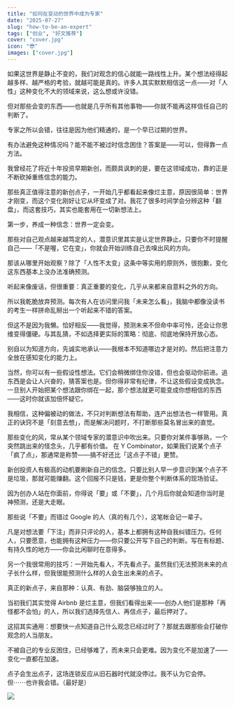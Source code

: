 ```yaml
---
title: "如何在变动的世界中成为专家"
date: "2025-07-27"
slug: "how-to-be-an-expert"
tags: ["创业", "好文推荐"]
cover: "cover.jpg"
icon: "😎"
images: ["cover.jpg"]
---
```

如果这世界是静止不变的，我们对观念的信心就能一路线性上升。某个想法经得起越多样、越严格的考验，就越可能是真的。许多人其实默默相信这一点——对「人性」这种变化不大的领域来说，这么想或许没错。



但对那些会变的东西——也就是几乎所有其他事物——你就不能再这样信任自己的判断了。



专家之所以会错，往往是因为他们精通的，是一个早已过期的世界。



有办法避免这种情况吗？能不能不被过时信念困住？答案是——可以，但得靠一点方法。



我曾经花了将近十年投资早期新创，而颇具讽刺的是，要在这领域成功，靠的正是不断砍掉重练信念的能力。



那些真正值得注意的新创点子，一开始几乎都看起来像烂主意，原因很简单：世界才刚变，而这个变化刚好让它从坏变成了对。我花了很多时间学会分辨这种「翻盘」，而这套技巧，其实也能套用在一切新想法上。



第一步，养成一种信念：世界一定会变。



那些对自己观点越来越笃定的人，潜意识里其实是认定世界静止。只要你不时提醒自己——「不是喔，它在变」，你就会开始训练自己去嗅出风的方向。



那该从哪里开始观察？除了「人性不太变」这条中等实用的原则外，很抱歉，变化这东西基本上没办法准确预测。



听起来像废话，但很重要：真正重要的变化，几乎从来都来自意料之外的方向。



所以我乾脆放弃预测。每次有人在访问里问我「未来怎么看」，我脑中都像没读书的考生一样拼命乱掰出一个听起来不错的答案。



但这不是因为我懒。恰好相反——我觉得，预测未来不但命中率可怜，还会让你思维变得僵硬。与其乱猜，不如选择更实际的策略：彻底、彻底地保持开放心态。



别自以为知道方向，先诚实地承认——我根本不知道哪边才是对的。然后把注意力全放在感知变化的能力上。



当然，你可以有一些假设性想法。它们会稍微绑住你没错，但也会驱动你前进。追东西是会让人兴奋的，猜答案也是。但你得非常有纪律，不让这些假设变成执念。
一旦别人开始把某个想法跟你绑在一起，那个想法就更可能变成你想相信的东西——这时你就该加倍怀疑它。



我相信，这种偏被动的做法，不只对判断想法有帮助，连产出想法也一样管用。真正的诀窍不是「刻意去想」，而是解决问题时，不打断那些莫名冒出来的直觉。



那些变化的风，常从某个领域专家的潜意识中吹出来。只要你对某件事够熟，一个突然跳出来的怪念头，几乎都有价值。
在 Y Combinator，如果我们说某个点子「疯了点」，那通常是称赞——搞不好还比「这点子不错」更赞。



新创投资人有极高的动机要刷新自己的信念。只要比别人早一步意识到某个点子不是垃圾，那就可能赚翻。这个回报不只是钱，更是你整个判断体系的现场验证。



因为创办人站在你面前，你得说「要」或「不要」，几个月后你就会知道你当时是神预测，还是大走眼。



那些说「不要」而错过 Google 的人（真的有几个），这笔帐会记一辈子。



凡是对想法要「下注」而非只评论的人，基本上都拥有这种自我纠错压力。任何人，只要愿意，也能拥有这种压力——你只要公开写下自己的判断。写在有标题、有持久性的地方——你会比闲聊时在意得多。



另一个我很常用的技巧：一开始先看人，不先看点子。虽然我们无法预测未来的点子长什么样，但我很能预测什么样的人会生出未来的点子。



真正的新点子，来自那种：认真、有劲、脑袋够独立的人。



当初我们其实觉得 Airbnb 是烂主意，但我们看得出来——创办人他们是那种「再怪都不会怕」的人，所以我们选择先信人、再信点子，最后押对了。



这招其实通用：想要快一点知道自己什么观念已经过时了？那就去跟那些会打破你观念的人当朋友。



不被自己的专业反困住，已经够难了，而未来只会更难。因为变化不是加速了——变化一直都在加速。



点子会生出点子，这场连锁反应从旧石器时代就没停过。我不认为它会停。
但⋯⋯也许我会错。（最好是）




![](https://prod-files-secure.s3.us-west-2.amazonaws.com/112d0858-5090-4d34-a606-b75eb8d65fd2/46476355-9cf3-4e99-9b7a-3531bc426380/1000202064.png?X-Amz-Algorithm=AWS4-HMAC-SHA256&X-Amz-Content-Sha256=UNSIGNED-PAYLOAD&X-Amz-Credential=ASIAZI2LB4663SFYS5D6%2F20251026%2Fus-west-2%2Fs3%2Faws4_request&X-Amz-Date=20251026T223304Z&X-Amz-Expires=3600&X-Amz-Security-Token=IQoJb3JpZ2luX2VjEN3%2F%2F%2F%2F%2F%2F%2F%2F%2F%2FwEaCXVzLXdlc3QtMiJHMEUCIQDiX7ymnIlloTEX1JyQJnpDTzCp1LQYuJrKUS2Cb%2FKJHAIgUkq5tQa2aaKaD1%2FQrJvjopj9kzJz72GMRFRjjkl0ihcqiAQIlv%2F%2F%2F%2F%2F%2F%2F%2F%2F%2FARAAGgw2Mzc0MjMxODM4MDUiDNmGABiBZKftQGk3xCrcA8CFyvTCmtN4x5rYu%2BkUS3Ki22yhkXl3i1f60qqZOshlS7b%2BBETg6UZLXi4g0Jf5GZhiTg5sQAcHpDyb9E0v1zqAoKS8tzRCL6szSM%2FIhoVDUkQ0xdNErtljcTP0LN0swYIpZ%2BBx%2B6PV72XBlmywm12%2FzFiEwyFsns%2FpV0iMZB%2FDIYvQaCSgtvlceT%2FHiyo9sanb0rZ6Okyb2IbCZ1IiTdK5brmV9XMBO6n7C4SwCBq5DeS53ENQJoNLGdriIjnX%2FiirtLDgO5fWzor5aN2iGIuizJzsXqZlt1QoG%2BRqZQS7Jd%2FxYKt9ww5%2B%2FMvYjZEPWA8CVm0mZqM4BzIftUYpLSI%2FBcY9HrHajWDnoQifmkr3pUJLz5nWiVgnYpGjoJM0E8lZ2yKTfc%2B22JeJ%2BxubKltviy0kgcXpGbQku36IyqxDFRyvxtzd6oT7XtqYl2p7EZDKWeakcdBXEK97ATwls2XdRf8jg0FZ6WHFhCvAH2mfLdNrhSg1xm9iEdLEjXBSrPRXs6bDQrGTsWa50DE84h9RK1qw%2FTBjZlpcin1RtlnsRRhr%2FadaUVmzMXC8OkvEKhwBfWcPazca9I2xMOMFXbDKqUguPt6lHhna%2F%2FZF59uLyIjfw7%2BCC4QNqubjMJ%2BQ%2BscGOqUBVvThRICTtHzx2TvU%2BJ5XI%2FPd9cvhTDNplFryirrt%2B5HQCdjoCU6h0hYwXLohV5QmcG2p8K%2BB45x4sAI7x%2B7a%2FnWPuWHHKz9H5DzYx9sSLhok4ymVA3GJchoTbmX21Lf28uJPPtGlgciDe49dKeApIbOlUlWNX8ynLyn3U3jLyXX5coXaunUibaCOK2dWp%2BaZrAjxRfePktUco6lJYEA26dN7Bxzh&X-Amz-Signature=70ffa80edfb4ed1056c58097eb9b2a9189f9abe68af1bc1a5c158e873f7e16df&X-Amz-SignedHeaders=host&x-amz-checksum-mode=ENABLED&x-id=GetObject)

